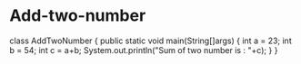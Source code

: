 # Add-two-number
 class AddTwoNumber
 {
 public static void main(String[]args)
 {
 int a = 23;
 int b = 54;
 int c = a+b;
 System.out.println("Sum of two number is : "+c);
 }
 }
